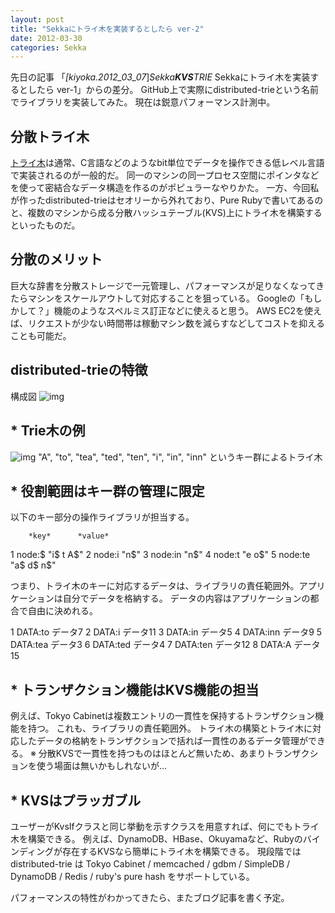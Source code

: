 ```yaml
---
layout: post
title: "Sekkaにトライ木を実装するとしたら ver-2"
date: 2012-03-30
categories: Sekka
---
```


先日の記事 「*[kiyoka.2012_03_07*]*Sekka**KVS**TRIE* Sekkaにトライ木を実装するとしたら ver-1」からの差分。
GitHub上で実際にdistributed-trieという名前でライブラリを実装してみた。
現在は鋭意パフォーマンス計測中。

## 分散トライ木
[トライ木](http://ja.wikipedia.org/wiki/トライ木)は通常、C言語などのようなbit単位でデータを操作できる低レベル言語で実装されるのが一般的だ。
同一のマシンの同一プロセス空間にポインタなどを使って密結合なデータ構造を作るのがポピュラーなやりかた。
一方、今回私が作ったdistributed-trieはセオリーから外れており、Pure Rubyで書いてあるのと、複数のマシンから成る分散ハッシュテーブル(KVS)上にトライ木を構築するといったものだ。

## 分散のメリット
巨大な辞書を分散ストレージで一元管理し、パフォーマンスが足りなくなってきたらマシンをスケールアウトして対応することを狙っている。
Googleの「もしかして？」機能のようなスペルミス訂正などに使えると思う。
AWS EC2を使えば、リクエストが少ない時間帯は稼動マシン数を減らすなどしてコストを抑えることも可能だ。

## distributed-trieの特徴
 構成図
 ![img](http://pix.am/urEv.png)

## * Trie木の例
 ![img](http://upload.wikimedia.org/wikipedia/commons/thumb/b/be/Trie_example.svg/400px-Trie_example.svg.png)
"A", "to", "tea", "ted", "ten", "i", "in", "inn" というキー群によるトライ木

## * 役割範囲はキー群の管理に限定

以下のキー部分の操作ライブラリが担当する。

        *key*      *value*
   1   node:$     "i$ t A$"
   2   node:i     "n$"
   3   node:in    "n$"
   4   node:t     "e o$"
   5   node:te    "a$ d$ n$"

つまり、トライ木のキーに対応するデータは、ライブラリの責任範囲外。アプリケーションは自分でデータを格納する。
データの内容はアプリケーションの都合で自由に決めれる。

   1   DATA:to    データ7
   2   DATA:i     データ11
   3   DATA:in    データ5
   4   DATA:inn   データ9
   5   DATA:tea   データ3
   6   DATA:ted   データ4
   7   DATA:ten   データ12
   8   DATA:A     データ15

## * トランザクション機能はKVS機能の担当
例えば、Tokyo Cabinetは複数エントリの一貫性を保持するトランザクション機能を持つ。
これも、ライブラリの責任範囲外。
トライ木の構築とトライ木に対応したデータの格納をトランザクションで括れば一貫性のあるデータ管理ができる。
※ 分散KVSで一貫性を持つものはほとんど無いため、あまりトランザクションを使う場面は無いかもしれないが…

## * KVSはプラッガブル
ユーザーがKvsIfクラスと同じ挙動を示すクラスを用意すれば、何にでもトライ木を構築できる。
例えば、DynamoDB、HBase、Okuyamaなど、Rubyのバインディングが存在するKVSなら簡単にトライ木を構築できる。
現段階では distributed-trie は Tokyo Cabinet / memcached / gdbm / SimpleDB / DynamoDB / Redis / ruby's pure hash をサポートしている。

パフォーマンスの特性がわかってきたら、またブログ記事を書く予定。

